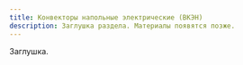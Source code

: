 ```yaml
---
title: Конвекторы напольные электрические (ВКЭН)
description: Заглушка раздела. Материалы появятся позже.
---
```


Заглушка.
